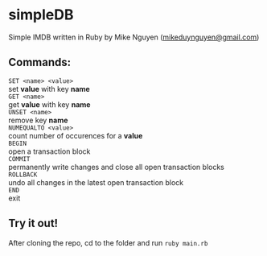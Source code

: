 # simpleDB 
Simple IMDB written in Ruby by Mike Nguyen (mikeduynguyen@gmail.com)

## Commands:

`SET <name> <value>`  
	set __value__ with key __name__  
`GET <name>`  
	get __value__ with key __name__  
`UNSET <name>`  
	remove key __name__  
`NUMEQUALTO <value>`  
	count number of occurences for a __value__  
`BEGIN`  
	open a transaction block  
`COMMIT`  
	permanently write changes and close all open transaction blocks  
`ROLLBACK`  
	undo all changes in the latest open transaction block  
`END`  
	exit

## Try it out!
After cloning the repo, cd to the folder and run `ruby main.rb`
